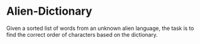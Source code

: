 # Alien-Dictionary
 Given a sorted list of words from an unknown alien language, the task is to find the correct order of characters based on the dictionary.
